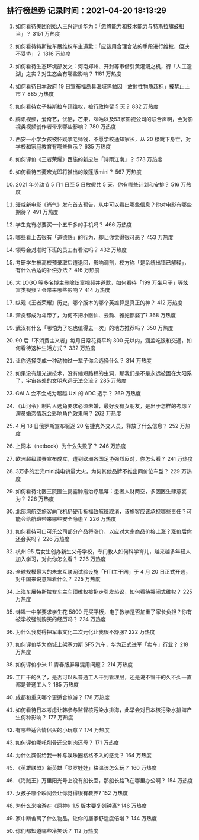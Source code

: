 
## 排行榜趋势 记录时间：2021-04-20 18:13:29
  
  1. 如何看待美团创始人王兴评价华为：「忽悠能力和技术能力与特斯拉旗鼓相当」？ 3151 万热度
    
  2. 如何看待特斯拉车展维权车主道歉：「应该用合理合法的手段进行维权，但决不妥协」？ 1816 万热度
    
  3. 如何看待生态环境部发文：河南郑州、开封等市借引黄灌溉之机，行「人工造湖」之实？对生态会有哪些影响？ 1181 万热度
    
  4. 如何看待日本政府 19 日宣布福岛县海域黑鲉因「放射性物质超标」被禁止上市？ 885 万热度
    
  5. 如何看待女子特斯拉车顶维权，被行政拘留 5 天？ 832 万热度
    
  6. 腾讯视频，爱奇艺，优酷，芒果，咪咕以及53家影视公司的联合声明，会对影视类视频创作者带来哪些影响？ 780 万热度
    
  7. 西安一小学女孩被怀疑拿老师钱，不愿学校通知家长，从 20 楼跳下身亡，对学校和家庭教育有哪些启示？ 635 万热度
    
  8. 如何评价《王者荣耀》西施的新皮肤「诗雨江南」？ 573 万热度
    
  9. 如何看待五菱宏光即将推出的敞篷版mini？ 567 万热度
    
  10. 2021 年劳动节 5 月1 日至 5 日放假共 5 天，你有哪些计划和安排？ 516 万热度
    
  11. 漫威新电影《尚气》发布首支预告，从中可以看出哪些信息？你对电影有哪些期待？ 491 万热度
    
  12. 学生党有必要买一个五千多的手机吗？ 466 万热度
    
  13. 哪些看上去很有「道德感」的行为，却让你觉得很可恶？ 453 万热度
    
  14. 领导会对准时下班的员工有看法吗？ 432 万热度
    
  15. 考研学生被高校预录取后遭退回，影响调剂，校方称「是系统出错已解释」，有什么合适的补偿办法？ 416 万热度
    
  16. 大 LOGO 等多名博主删除炫富视频并道歉，如何看待「199 万坐月子」等炫富类视频？会带来哪些影响？ 414 万热度
    
  17. 纵观《王者荣耀》历史，哪个版本的哪个英雄算是真正的神？ 412 万热度
    
  18. 萧炎都成为斗帝了，为何不把小医仙、云韵、雅妃都娶了? 368 万热度
    
  19. 武汉有什么「哪怕为了吃也值得去一次」的地方推荐吗？ 350 万热度
    
  20. 90 后「不消费主义者」每月日常花费平均 300 元以内，涵盖吃饭和交通，如何看待这种生活方式？ 332 万热度
    
  21. 让你选择变成一种动物过一辈子你会选择什么？ 314 万热度
    
  22. 如果没有超光速技术，没有缩短路程的虫洞，那我们是不是永远被困在太阳系了，宇宙各处的文明永远无法交流？ 285 万热度
    
  23. GALA 会不会成为超越 Uzi 的 ADC 选手？ 269 万热度
    
  24. 《山河令》制片人选角要求必须未婚，最好没有女朋友，是出于怎样的考虑？演员婚恋情况会影响角色效果吗？ 262 万热度
    
  25. 4 月 18 日俄罗斯宣布驱逐 20 名捷克外交人员，释放了什么信息？ 252 万热度
    
  26. 上网本（netbook）为什么失败了？ 246 万热度
    
  27. 欧洲超级联赛宣布成立，遭到欧洲各国足协强烈反对，你怎么看？ 241 万热度
    
  28. 3万多的宏光mini纯电销量大火，为何其他品牌不推出同价位车型？ 229 万热度
    
  29. 如何看待北医三院医生揭露肿瘤治疗黑幕：患者人财两空，多因医生肆意妄为？ 226 万热度
    
  30. 北部湾航空旅客向飞机扔硬币祈福致航班取消，该旅客应该承担哪些责任？可能会给航班带来哪些安全隐患？ 226 万热度
    
  31. 如何看待可口可乐公司部分产品将涨价，以应对大宗商品价格上涨？涨价后你还会买吗？ 226 万热度
    
  32. 杭州 95 后女生创办新生父母学校，专门教人如何科学育儿，越来越多年轻人加入学习，对此你怎么看？ 226 万热度
    
  33. 全球规模最大的未来互联网试验设施「FITI主干网」于 4 月 20 日正式开通，对中国来说意味着什么？ 225 万热度
    
  34. 上海车展特斯拉女车主车顶维权被拖走引发热议，如何看待哭闹式维权？ 225 万热度
    
  35. 蚌埠一中学要求学生花 5800 元买平板，电子教学是否加重了家长负担？你有被学校强制购买的经历吗？ 224 万热度
    
  36. 为什么我觉得把军事文化二次元化让我很不舒服? 222 万热度
    
  37. 如何评价华为商城上架塞力斯 SF5 汽车，华为正式进军「卖车」行业？ 218 万热度
    
  38. 如何评价小米 11 青春版屏幕混用问题？ 214 万热度
    
  39. 工厂干的久了，是否可以从普通工人干到管理层，还是说不管干的久不久一直都是普通工人？ 185 万热度
    
  40. 成都和重庆哪个更适合旅游？ 178 万热度
    
  41. 如何看待日本考虑让韩参与监督核污染水排海，此举会对日本核污染水排海产生何种影响？ 177 万热度
    
  42. 有哪些适合情侣买的小玩意？ 174 万热度
    
  43. 如何评价哪吒削骨还父削肉还母？ 171 万热度
    
  44. 为什么龚俊给我一种与娱乐圈格格不入的感觉？ 164 万热度
    
  45. 《英雄联盟》新英雄「灵罗娃娃」格温该怎么玩？ 160 万热度
    
  46. 《海贼王》万里阳光号上没有船长室，那船长路飞在哪里办公啊？ 154 万热度
    
  47. 女孩子哪个瞬间会让你觉得很有教养? 152 万热度
    
  48. 为什么米哈游在《原神》1.5 版本要复刻钟离? 146 万热度
    
  49. 家中断舍离了什么物品，让你的居家舒适度倍增？ 144 万热度
    
  50. 你们都知道哪些冷笑话？ 112 万热度
    